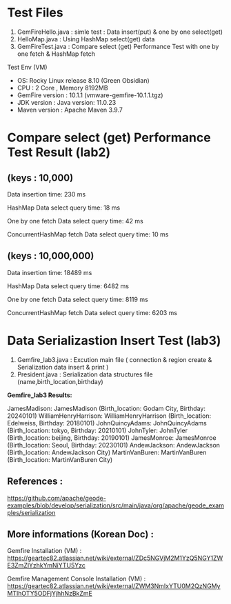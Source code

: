# Test Files
1. GemFireHello.java : simle test : Data insert(put) & one by one select(get)
2. HelloMap.java : Using HashMap select(get) data   
3. GemFireTest.java : Compare select (get) Performance Test with one by one fetch & HashMap fetch
    
Test Env (VM)

* OS: Rocky Linux release 8.10 (Green Obsidian)
* CPU : 2 Core , Memory 8192MB
* GemFire version : 10.1.1 (vmware-gemfire-10.1.1.tgz)
* JDK version : Java version: 11.0.23
* Maven version : Apache Maven 3.9.7 

# Compare select (get) Performance Test Result (lab2)

## (keys : 10,000)

Data insertion time: 230 ms

HashMap Data select query time: 18 ms

One by one fetch Data select query time: 42 ms

ConcurrentHashMap fetch Data select query time: 10 ms

## (keys : 10,000,000)

Data insertion time: 18489 ms

HashMap Data select query time: 6482 ms

One by one fetch Data select query time: 8119 ms

ConcurrentHashMap fetch Data select query time: 6203 ms

# Data Serializastion Insert Test (lab3)
1. Gemfire_lab3.java  :  Excution main file ( connection & region create & Serialization data insert & print )
2. President.java     :  Serialization data structures file (name,birth_location,birthday)

**Gemfire_lab3 Results:**

JamesMadison: JamesMadison (Birth_location: Godam City, Birthday: 20240101)
WilliamHenryHarrison: WilliamHenryHarrison (Birth_location: Edelweiss, Birthday: 20180101)
JohnQuincyAdams: JohnQuincyAdams (Birth_location: tokyo, Birthday: 20210101)
JohnTyler: JohnTyler (Birth_location: beijing, Birthday: 20190101)
JamesMonroe: JamesMonroe (Birth_location: Seoul, Birthday: 20230101)
AndewJackson: AndewJackson (Birth_location: AndewJackson City)
MartinVanBuren: MartinVanBuren (Birth_location: MartinVanBuren City)

## References : 
https://github.com/apache/geode-examples/blob/develop/serialization/src/main/java/org/apache/geode_examples/serialization

## More informations (Korean Doc) : 

Gemfire Installation (VM) : https://geartec82.atlassian.net/wiki/external/ZDc5NGVjM2M1YzQ5NGY1ZWE3ZmZlYzhkYmNiYTU5Yzc

Gemfire Management Console Installation (VM) : https://geartec82.atlassian.net/wiki/external/ZWM3NmIxYTU0M2QzNGMyMTlhOTY5ODFjYjhhNzBkZmE



